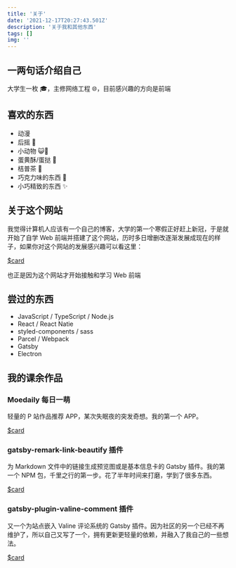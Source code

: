 ```yaml
---
title: '关于'
date: '2021-12-17T20:27:43.501Z'
description: '关于我和其他东西'
tags: []
img: ''
---
```


## 一两句话介绍自己

大学生一枚 🎓，主修网络工程 🌐，目前感兴趣的方向是前端

## 喜欢的东西

- 动漫
- 后摇 🤘
- 小动物 😺🐶
- 蛋黄酥/蛋挞 🥚
- 桔普茶 🍵
- 巧克力味的东西 🍫
- 小巧精致的东西 ✨

## 关于这个网站

我觉得计算机人应该有一个自己的博客，大学的第一个寒假正好赶上新冠，于是就开始了自学 Web 前端并搭建了这个网站，历时多日增删改逐渐发展成现在的样子，如果你对这个网站的发展感兴趣可以看这里：

[$card](https://www.talaxy.site/the-first/)

也正是因为这个网站才开始接触和学习 Web 前端

## 尝过的东西

- JavaScript / TypeScript / Node.js
- React / React Natie
- styled-components / sass
- Parcel / Webpack
- Gatsby
- Electron

## 我的课余作品

### Moedaily 每日一萌

轻量的 P 站作品推荐 APP，某次失眠夜的突发奇想。我的第一个 APP。

[$card](https://github.com/Talaxy009/Moedaily)

### gatsby-remark-link-beautify 插件

为 Markdown 文件中的链接生成预览图或是基本信息卡的 Gatsby 插件。我的第一个 NPM 包，千里之行的第一步。花了半年时间来打磨，学到了很多东西。

[$card](https://github.com/Talaxy009/gatsby-remark-link-beautify)

### gatsby-plugin-valine-comment 插件

又一个为站点嵌入 Valine 评论系统的 Gatsby 插件。因为社区的另一个已经不再维护了，所以自己又写了一个，拥有更新更轻量的依赖，并融入了我自己的一些想法。

[$card](https://github.com/Talaxy009/gatsby-plugin-valine-comment)

